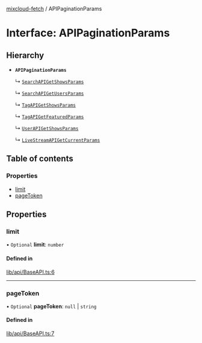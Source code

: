 [mixcloud-fetch](../README.md) / APIPaginationParams

# Interface: APIPaginationParams

## Hierarchy

- **`APIPaginationParams`**

  ↳ [`SearchAPIGetShowsParams`](SearchAPIGetShowsParams.md)

  ↳ [`SearchAPIGetUsersParams`](SearchAPIGetUsersParams.md)

  ↳ [`TagAPIGetShowsParams`](TagAPIGetShowsParams.md)

  ↳ [`TagAPIGetFeaturedParams`](TagAPIGetFeaturedParams.md)

  ↳ [`UserAPIGetShowsParams`](UserAPIGetShowsParams.md)

  ↳ [`LiveStreamAPIGetCurrentParams`](LiveStreamAPIGetCurrentParams.md)

## Table of contents

### Properties

- [limit](APIPaginationParams.md#limit)
- [pageToken](APIPaginationParams.md#pagetoken)

## Properties

### limit

• `Optional` **limit**: `number`

#### Defined in

[lib/api/BaseAPI.ts:6](https://github.com/patrickkfkan/mixcloud-fetch/blob/0699b4e/src/lib/api/BaseAPI.ts#L6)

___

### pageToken

• `Optional` **pageToken**: ``null`` \| `string`

#### Defined in

[lib/api/BaseAPI.ts:7](https://github.com/patrickkfkan/mixcloud-fetch/blob/0699b4e/src/lib/api/BaseAPI.ts#L7)
